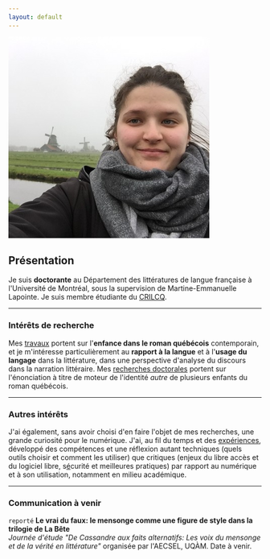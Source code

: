 ```yaml
---
layout: default
---
```


<img class="profile-picture" src="emilie.jpg" alt="Emilie Drouin">

## Présentation
Je suis **doctorante** au Département des littératures de langue française à l'Université de Montréal, sous la supervision de Martine-Emmanuelle Lapointe. Je suis membre étudiante du [CRILCQ](http://www.crilcq.org/accueil/).

---

### Intérêts de recherche
Mes [travaux](cv.md) portent sur l'**enfance dans le roman québécois** contemporain, et je m'intéresse particulièrement au **rapport à la langue** et à l'**usage du langage** dans la littérature, dans une perspective d'analyse du discours dans la narration littéraire. Mes [recherches doctorales](these.md) portent sur l'énonciation à titre de moteur de l'identité *autre* de plusieurs enfants du roman québécois.

---

### Autres intérêts
J'ai également, sans avoir choisi d'en faire l'objet de mes recherches, une grande curiosité pour le numérique. J'ai, au fil du temps et des [expériences](https://github.com/emidrouin/memoire), développé des compétences et une réflexion autant techniques (quels outils choisir et comment les utiliser) que critiques (enjeux du libre accès et du logiciel libre, s[é](https://ctf.ageei.uqam.ca/team/38)curité et meilleures pratiques) par rapport au numérique et à son utilisation, notamment en milieu académique.

---

### Communication à venir
`reporté`
**Le vrai du faux: le mensonge comme une figure de style dans la trilogie de La Bête**  
*Journée d'étude "De Cassandre aux faits alternatifs: Les voix du mensonge et de la vérité en littérature"* organisée par l'AECSEL, UQÀM. Date à venir.
